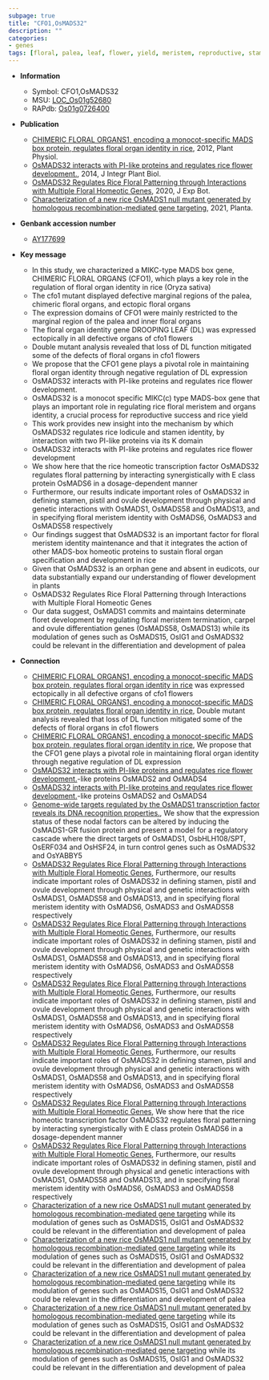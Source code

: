 ```yaml
---
subpage: true
title: "CFO1,OsMADS32"
description: ""
categories:
- genes
tags: [floral, palea, leaf, flower, yield, meristem, reproductive, stamen, flower development, transcription factor, development, floral meristem, floral organ, ovule]
---
```


* **Information**  
    + Symbol: CFO1,OsMADS32  
    + MSU: [LOC_Os01g52680](http://rice.plantbiology.msu.edu/cgi-bin/ORF_infopage.cgi?orf=LOC_Os01g52680)  
    + RAPdb: [Os01g0726400](http://rapdb.dna.affrc.go.jp/viewer/gbrowse_details/irgsp1?name=Os01g0726400)  

* **Publication**  
    + [CHIMERIC FLORAL ORGANS1, encoding a monocot-specific MADS box protein, regulates floral organ identity in rice](http://www.ncbi.nlm.nih.gov/pubmed?term=CHIMERIC+FLORAL+ORGANS1,+encoding+a+monocot-specific+MADS+box+protein,+regulates+floral+organ+identity+in+rice%5BTitle%5D), 2012, Plant Physiol.
    + [OsMADS32 interacts with PI-like proteins and regulates rice flower development.](http://www.ncbi.nlm.nih.gov/pubmed?term=OsMADS32+interacts+with+PI-like+proteins+and+regulates+rice+flower+development.%5BTitle%5D), 2014, J Integr Plant Biol.
    + [OsMADS32 Regulates Rice Floral Patterning through Interactions with Multiple Floral Homeotic Genes](http://www.ncbi.nlm.nih.gov/pubmed?term=OsMADS32+Regulates+Rice+Floral+Patterning+through+Interactions+with+Multiple+Floral+Homeotic+Genes%5BTitle%5D), 2020, J Exp Bot.
    + [Characterization of a new rice OsMADS1 null mutant generated by homologous recombination-mediated gene targeting](http://www.ncbi.nlm.nih.gov/pubmed?term=Characterization+of+a+new+rice+OsMADS1+null+mutant+generated+by+homologous+recombination-mediated+gene+targeting%5BTitle%5D), 2021, Planta.

* **Genbank accession number**  
    + [AY177699](http://www.ncbi.nlm.nih.gov/nuccore/AY177699)

* **Key message**  
    + In this study, we characterized a MIKC-type MADS box gene, CHIMERIC FLORAL ORGANS (CFO1), which plays a key role in the regulation of floral organ identity in rice (Oryza sativa)
    + The cfo1 mutant displayed defective marginal regions of the palea, chimeric floral organs, and ectopic floral organs
    + The expression domains of CFO1 were mainly restricted to the marginal region of the palea and inner floral organs
    + The floral organ identity gene DROOPING LEAF (DL) was expressed ectopically in all defective organs of cfo1 flowers
    + Double mutant analysis revealed that loss of DL function mitigated some of the defects of floral organs in cfo1 flowers
    + We propose that the CFO1 gene plays a pivotal role in maintaining floral organ identity through negative regulation of DL expression
    + OsMADS32 interacts with PI-like proteins and regulates rice flower development.
    + OsMADS32 is a monocot specific MIKC(c) type MADS-box gene that plays an important role in regulating rice floral meristem and organs identity, a crucial process for reproductive success and rice yield
    + This work provides new insight into the mechanism by which OsMADS32 regulates rice lodicule and stamen identity, by interaction with two PI-like proteins via its K domain
    + OsMADS32 interacts with PI-like proteins and regulates rice flower development
    + We show here that the rice homeotic transcription factor OsMADS32 regulates floral patterning by interacting synergistically with E class protein OsMADS6 in a dosage-dependent manner
    + Furthermore, our results indicate important roles of OsMADS32 in defining stamen, pistil and ovule development through physical and genetic interactions with OsMADS1, OsMADS58 and OsMADS13, and in specifying floral meristem identity with OsMADS6, OsMADS3 and OsMADS58 respectively
    + Our findings suggest that OsMADS32 is an important factor for floral meristem identity maintenance and that it integrates the action of other MADS-box homeotic proteins to sustain floral organ specification and development in rice
    + Given that OsMADS32 is an orphan gene and absent in eudicots, our data substantially expand our understanding of flower development in plants
    + OsMADS32 Regulates Rice Floral Patterning through Interactions with Multiple Floral Homeotic Genes
    + Our data suggest, OsMADS1 commits and maintains determinate floret development by regulating floral meristem termination, carpel and ovule differentiation genes (OsMADS58, OsMADS13) while its modulation of genes such as OsMADS15, OsIG1 and OsMADS32 could be relevant in the differentiation and development of palea

* **Connection**  
    + [CHIMERIC FLORAL ORGANS1, encoding a monocot-specific MADS box protein, regulates floral organ identity in rice](DL) was expressed ectopically in all defective organs of cfo1 flowers
    + [CHIMERIC FLORAL ORGANS1, encoding a monocot-specific MADS box protein, regulates floral organ identity in rice](http://www.ncbi.nlm.nih.gov/pubmed?term=CHIMERIC+FLORAL+ORGANS1,+encoding+a+monocot-specific+MADS+box+protein,+regulates+floral+organ+identity+in+rice%5BTitle%5D), Double mutant analysis revealed that loss of DL function mitigated some of the defects of floral organs in cfo1 flowers
    + [CHIMERIC FLORAL ORGANS1, encoding a monocot-specific MADS box protein, regulates floral organ identity in rice](http://www.ncbi.nlm.nih.gov/pubmed?term=CHIMERIC+FLORAL+ORGANS1,+encoding+a+monocot-specific+MADS+box+protein,+regulates+floral+organ+identity+in+rice%5BTitle%5D), We propose that the CFO1 gene plays a pivotal role in maintaining floral organ identity through negative regulation of DL expression
    + [OsMADS32 interacts with PI-like proteins and regulates rice flower development.](PI)-like proteins OsMADS2 and OsMADS4
    + [OsMADS32 interacts with PI-like proteins and regulates rice flower development.](PI)-like proteins OsMADS2 and OsMADS4
    + [Genome-wide targets regulated by the OsMADS1 transcription factor reveals its DNA recognition properties.](http://www.ncbi.nlm.nih.gov/pubmed?term=Genome-wide+targets+regulated+by+the+OsMADS1+transcription+factor+reveals+its+DNA+recognition+properties.%5BTitle%5D), We show that the expression status of these nodal factors can be altered by inducing the OsMADS1-GR fusion protein and present a model for a regulatory cascade where the direct targets of OsMADS1, OsbHLH108/SPT, OsERF034 and OsHSF24, in turn control genes such as OsMADS32 and OsYABBY5
    + [OsMADS32 Regulates Rice Floral Patterning through Interactions with Multiple Floral Homeotic Genes](http://www.ncbi.nlm.nih.gov/pubmed?term=OsMADS32+Regulates+Rice+Floral+Patterning+through+Interactions+with+Multiple+Floral+Homeotic+Genes%5BTitle%5D),  Furthermore, our results indicate important roles of OsMADS32 in defining stamen, pistil and ovule development through physical and genetic interactions with OsMADS1, OsMADS58 and OsMADS13, and in specifying floral meristem identity with OsMADS6, OsMADS3 and OsMADS58 respectively
    + [OsMADS32 Regulates Rice Floral Patterning through Interactions with Multiple Floral Homeotic Genes](http://www.ncbi.nlm.nih.gov/pubmed?term=OsMADS32+Regulates+Rice+Floral+Patterning+through+Interactions+with+Multiple+Floral+Homeotic+Genes%5BTitle%5D),  Furthermore, our results indicate important roles of OsMADS32 in defining stamen, pistil and ovule development through physical and genetic interactions with OsMADS1, OsMADS58 and OsMADS13, and in specifying floral meristem identity with OsMADS6, OsMADS3 and OsMADS58 respectively
    + [OsMADS32 Regulates Rice Floral Patterning through Interactions with Multiple Floral Homeotic Genes](http://www.ncbi.nlm.nih.gov/pubmed?term=OsMADS32+Regulates+Rice+Floral+Patterning+through+Interactions+with+Multiple+Floral+Homeotic+Genes%5BTitle%5D),  Furthermore, our results indicate important roles of OsMADS32 in defining stamen, pistil and ovule development through physical and genetic interactions with OsMADS1, OsMADS58 and OsMADS13, and in specifying floral meristem identity with OsMADS6, OsMADS3 and OsMADS58 respectively
    + [OsMADS32 Regulates Rice Floral Patterning through Interactions with Multiple Floral Homeotic Genes](http://www.ncbi.nlm.nih.gov/pubmed?term=OsMADS32+Regulates+Rice+Floral+Patterning+through+Interactions+with+Multiple+Floral+Homeotic+Genes%5BTitle%5D),  Furthermore, our results indicate important roles of OsMADS32 in defining stamen, pistil and ovule development through physical and genetic interactions with OsMADS1, OsMADS58 and OsMADS13, and in specifying floral meristem identity with OsMADS6, OsMADS3 and OsMADS58 respectively
    + [OsMADS32 Regulates Rice Floral Patterning through Interactions with Multiple Floral Homeotic Genes](http://www.ncbi.nlm.nih.gov/pubmed?term=OsMADS32+Regulates+Rice+Floral+Patterning+through+Interactions+with+Multiple+Floral+Homeotic+Genes%5BTitle%5D),  We show here that the rice homeotic transcription factor OsMADS32 regulates floral patterning by interacting synergistically with E class protein OsMADS6 in a dosage-dependent manner
    + [OsMADS32 Regulates Rice Floral Patterning through Interactions with Multiple Floral Homeotic Genes](http://www.ncbi.nlm.nih.gov/pubmed?term=OsMADS32+Regulates+Rice+Floral+Patterning+through+Interactions+with+Multiple+Floral+Homeotic+Genes%5BTitle%5D),  Furthermore, our results indicate important roles of OsMADS32 in defining stamen, pistil and ovule development through physical and genetic interactions with OsMADS1, OsMADS58 and OsMADS13, and in specifying floral meristem identity with OsMADS6, OsMADS3 and OsMADS58 respectively
    + [Characterization of a new rice OsMADS1 null mutant generated by homologous recombination-mediated gene targeting](OsMADS58,+OsMADS13) while its modulation of genes such as OsMADS15, OsIG1 and OsMADS32 could be relevant in the differentiation and development of palea
    + [Characterization of a new rice OsMADS1 null mutant generated by homologous recombination-mediated gene targeting](OsMADS58,+OsMADS13) while its modulation of genes such as OsMADS15, OsIG1 and OsMADS32 could be relevant in the differentiation and development of palea
    + [Characterization of a new rice OsMADS1 null mutant generated by homologous recombination-mediated gene targeting](OsMADS58,+OsMADS13) while its modulation of genes such as OsMADS15, OsIG1 and OsMADS32 could be relevant in the differentiation and development of palea
    + [Characterization of a new rice OsMADS1 null mutant generated by homologous recombination-mediated gene targeting](OsMADS58,+OsMADS13) while its modulation of genes such as OsMADS15, OsIG1 and OsMADS32 could be relevant in the differentiation and development of palea
    + [Characterization of a new rice OsMADS1 null mutant generated by homologous recombination-mediated gene targeting](OsMADS58,+OsMADS13) while its modulation of genes such as OsMADS15, OsIG1 and OsMADS32 could be relevant in the differentiation and development of palea



